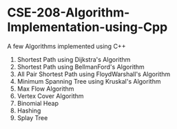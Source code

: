 # CSE-208-Algorithm-Implementation-using-Cpp
A few Algorithms implemented using C++

1. Shortest Path using Dijkstra's Algorithm
2. Shortest Path using BellmanFord's Algorithm
3. All Pair Shortest Path using FloydWarshall's Algorithm
4. Minimum Spanning Tree using Kruskal's Algorithm
5. Max Flow Algorithm
6. Vertex Cover Algorithm
7. Binomial Heap
8. Hashing
9. Splay Tree
